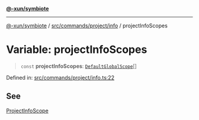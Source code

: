 [**@-xun/symbiote**](../../../../../README.md)

***

[@-xun/symbiote](../../../../../README.md) / [src/commands/project/info](../README.md) / projectInfoScopes

# Variable: projectInfoScopes

> `const` **projectInfoScopes**: [`DefaultGlobalScope`](../../../../configure/enumerations/DefaultGlobalScope.md)[]

Defined in: [src/commands/project/info.ts:22](https://github.com/Xunnamius/symbiote/blob/48c46d37ea3b78fc8beb9f4e201920c2bff28719/src/commands/project/info.ts#L22)

## See

[ProjectInfoScope](../../../../configure/enumerations/DefaultGlobalScope.md)
